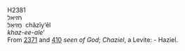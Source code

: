 H2381  
חזיאל  
חֲזִיאֵל ‎ chăzı̂y‘êl  
*khaz-ee-ale‘*  
From [2371](h2371) and [410](h0410) *seen* *of* *God*; *Chaziel*, a
Levite: - Haziel.  
